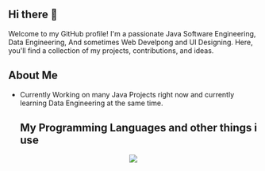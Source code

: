 ## Hi there 👋

Welcome to my GitHub profile! I'm a passionate Java Software Engineering, Data Engineering, And sometimes Web Develpong and UI Designing. Here, you'll find a collection of my projects, contributions, and ideas.
## About Me

- Currently Working on many Java Projects right now and currently learning Data Engineering at the same time.
  ## My Programming Languages and other things i use
<p align="center">
  <a href="https://skillicons.dev">
   <img src="[My Skills]https://skillicons.dev/icons?i=mysql,ae,c,react,cpp,java,py,figma,html,css,js&perline=6(https://skillicons.dev)"/>
 </a>
</p>
